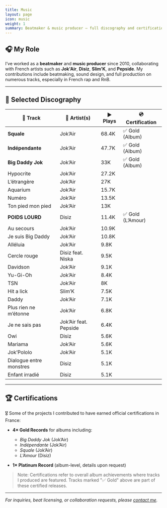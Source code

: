 ```yaml
---
title: Music
layout: page
icon: music
weight: 1
summary: Beatmaker & music producer – full discography and certifications.
---
```


## 🎧 My Role

I’ve worked as a **beatmaker** and **music producer** since 2010, collaborating with French artists such as **Jok'Air**, **Disiz**, **Slim'K**, and **Pepside**. My contributions include beatmaking, sound design, and full production on numerous tracks, especially in French rap and RnB.

---

## 📀 Selected Discography

| 🎵 Track                         | 👤 Artist(s)              | ▶️ Plays  | 💿 Certification     |
|----------------------------------|---------------------------|----------|-----------------------|
| **Squale**                      | Jok’Air                   | 68.4K    | ✅ Gold (Album)       |
| **Indépendante**                | Jok’Air                   | 47.7K    | ✅ Gold (Album)       |
| **Big Daddy Jok**               | Jok’Air                   | 33K      | ✅ Gold (Album)       |
| Hypocrite                       | Jok’Air                   | 27.2K    |                       |
| L’étrangère                     | Jok’Air                   | 27K      |                       |
| Aquarium                        | Jok’Air                   | 15.7K    |                       |
| Numéro                          | Jok’Air                   | 13.5K    |                       |
| Ton pied mon pied               | Jok’Air                   | 13K      |                       |
| **POIDS LOURD**                 | Disiz                     | 11.4K    | ✅ Gold (L’Amour)     |
| Au secours                      | Jok’Air                   | 10.9K    |                       |
| Je suis Big Daddy               | Jok’Air                   | 10.8K    |                       |
| Alléluia                        | Jok’Air                   | 9.8K     |                       |
| Cercle rouge                    | Disiz feat. Niska         | 9.5K     |                       |
| Davidson                        | Jok’Air                   | 9.1K     |                       |
| Yu-Gi-Oh                        | Jok’Air                   | 8.4K     |                       |
| TSN                             | Jok’Air                   | 8K       |                       |
| Hit a lick                      | Slim’K                    | 7.5K     |                       |
| Daddy                           | Jok’Air                   | 7.1K     |                       |
| Plus rien ne m’étonne          | Jok’Air                   | 6.8K     |                       |
| Je ne sais pas                  | Jok’Air feat. Pepside     | 6.4K     |                       |
| Owi                             | Disiz                     | 5.6K     |                       |
| Mariama                         | Jok’Air                   | 5.6K     |                       |
| Jok’Pololo                      | Jok’Air                   | 5.1K     |                       |
| Dialogue entre monstres         | Disiz                     | 5.1K     |                       |
| Enfant irradié                  | Disiz                     | 5.1K     |                       |

---

## 🏆 Certifications

🎖️ Some of the projects I contributed to have earned official certifications in France:

- **4× Gold Records** for albums including:
  - *Big Daddy Jok* (Jok’Air)
  - *Indépendante* (Jok’Air)
  - *Squale* (Jok’Air)
  - *L’Amour* (Disiz)

- **1× Platinum Record** (album-level, details upon request)

> Note: Certifications refer to overall album achievements where tracks I produced are featured. Tracks marked "✅ Gold" above are part of these certified releases.

---

*For inquiries, beat licensing, or collaboration requests, please [contact me](/contact).*
